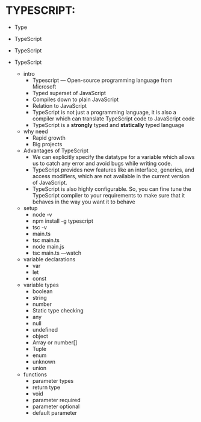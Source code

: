 # TYPESCRIPT:
 - Type
 - TypeScript
 - TypeScript

- TypeScript
    - intro
        - Typescript — Open-source programming language from Microsoft
        - Typed superset of JavaScript
        - Compiles down to plain JavaScript
        - Relation to JavaScript
        - TypeScript is not just a programming language, it is also a compiler which can translate TypeScript code to JavaScript code
        - TypeScript is a **strongly** typed and **statically** typed language
    - why need
        - Rapid growth
        - Big projects        
    - Advantages of TypeScript
        - We can explicitly specify the datatype for a variable which allows us to catch any error and avoid bugs while writing code.
        - TypeScript provides new features like an interface, generics, and access modifiers, which are not available in the current version of JavaScript.
        - TypeScript is also highly configurable. So, you can fine tune the TypeScript compiler to your requirements to make sure that it behaves in the way you want it to behave
    - setup
        - node  -v
        - npm  install  -g  typescript
        - tsc  -v
        - main.ts
        - tsc  main.ts
        - node  main.js
        - tsc  main.ts  —watch
    - variable declarations
        - var
        - let
        - const
    - variable types
        - boolean
        - string
        - number
        - Static type checking
        - any
        - null
        - undefined
        - object
        - Array<number> or number[]
        - Tuple
        - enum
        - unknown
        - union
    - functions
        - parameter types
        - return type
        - void
        - parameter required
        - parameter optional
        - default parameter